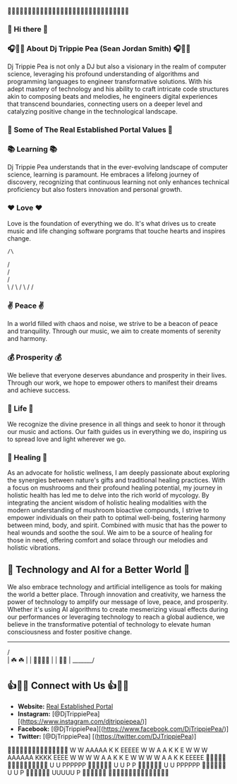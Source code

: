 💎💎💎💎💎💎💎💎💎💎💎💎💎💎💎💎💎💎💎💎💎💎💎💎💎💎💎💎💎💎
### 👋 Hi there 👋
### 🎧🎵🎶 About Dj Trippie Pea (Sean Jordan Smith) 🎧🎵🎶
Dj Trippie Pea is not only a DJ but also a visionary in the realm of computer science, leveraging his profound understanding of algorithms and programming languages to engineer transformative solutions. With his adept mastery of technology and his ability to craft intricate code structures akin to composing beats and melodies, he engineers digital experiences that transcend boundaries, connecting users on a deeper level and catalyzing positive change in the technological landscape.

### 💎 Some of The Real Established Portal Values 💎

### 📚 Learning 📚
Dj Trippie Pea understands that in the ever-evolving landscape of computer science, learning is paramount. He embraces a lifelong journey of discovery, recognizing that continuous learning not only enhances technical proficiency but also fosters innovation and personal growth.

### ❤️ Love ❤️
Love is the foundation of everything we do. It's what drives us to create music and life changing software porgrams that touche hearts and inspires change.

    /\
   /  \
  /    \
 /      \
 \      /
  \    /
   \  /
    \/


### ✌️ Peace ✌️
In a world filled with chaos and noise, we strive to be a beacon of peace and tranquility. Through our music, we aim to create moments of serenity and harmony.

### 💰 Prosperity 💰
We believe that everyone deserves abundance and prosperity in their lives. Through our work, we hope to empower others to manifest their dreams and achieve success.

### 🙏 Life 🙏
We recognize the divine presence in all things and seek to honor it through our music and actions. Our faith guides us in everything we do, inspiring us to spread love and light wherever we go.

### 🌿 Healing 🌿
As an advocate for holistic wellness, I am deeply passionate about exploring the synergies between nature's gifts and traditional healing practices. With a focus on mushrooms and their profound healing potential, my journey in holistic health has led me to delve into the rich world of mycology. By integrating the ancient wisdom of holistic healing modalities with the modern understanding of mushroom bioactive compounds, I strive to empower individuals on their path to optimal well-being, fostering harmony between mind, body, and spirit. Combined with music that has the power to heal wounds and soothe the soul. We aim to be a source of healing for those in need, offering comfort and solace through our melodies and holistic vibrations.

## 🤖 Technology and AI for a Better World 🤖

We also embrace technology and artificial intelligence as tools for making the world a better place. Through innovation and creativity, we harness the power of technology to amplify our message of love, peace, and prosperity. Whether it's using AI algorithms to create mesmerizing visual effects during our performances or leveraging technology to reach a global audience, we believe in the transformative potential of technology to elevate human consciousness and foster positive change.

  _______ 
 /       \
|   ☘️ ☘️   |
|  🎩🍀🎩🍀  |
|   🌈🌈   |
 \_______/


## 👍📱🔔 Connect with Us 👍📱🔔

- **Website:** [Real Established Portal]([therealestablishedportal.myportfolio.com](https://therealestablishedportal.myportfolio.com/))
- **Instagram:** [@DjTrippiePea] [(https://www.instagram.com/djtrippiepea/)]
- **Facebook:** [@DjTrippiePea][(https://www.facebook.com/DjTrippiePea/)]
- **Twitter:** [@DjTrippiePea] [(https://twitter.com/DJTrippiePea)]

💎💎💎💎💎💎💎💎💎💎💎💎💎💎💎
W         W  AAAAA  K     K  EEEEE
W         W  A    A  K   K    E
W    W    W  AAAAAA  KKKK     EEEE
W  W   W  W  A    A  K   K    E
W W     W W  A    A  K     K  EEEEE
💎💎💎💎💎💎💎💎💎💎💎💎💎💎💎
 U     U   PPPPPP    💎💎💎💎💎💎
 U     U   P     P   💎💎💎💎💎💎
 U     U   PPPPPP    💎💎💎💎💎💎
 U     U   P         💎💎💎💎💎💎
  UUUUU    P         💎💎💎💎💎💎
💎💎💎💎💎💎💎💎💎💎💎💎💎💎💎
<!--https://github.com/MarikIshtar007/MarikIshtar007/blob/master/images/matrix.gif
**DjTrippiePea/DjTrippiePea** is a ✨ _special_ ✨ repository because its `README.md` (this file) appears on your GitHub profile.


